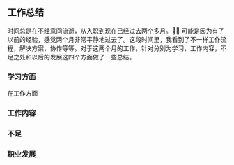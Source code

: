 ## 工作总结

时间总是在不经意间流逝，从入职到现在已经过去两个多月。 可能是因为有了以前的经验，感觉两个月非常平静地过去了。这段时间里，我看到了不一样工作流程，解决方案，协作等等。对于这两个月的工作，针对分别为学习，工作内容，不足之处和以后的发展这四个方面做了一些总结。

### 学习方面

在工作方面

### 工作内容

### 不足

### 职业发展
